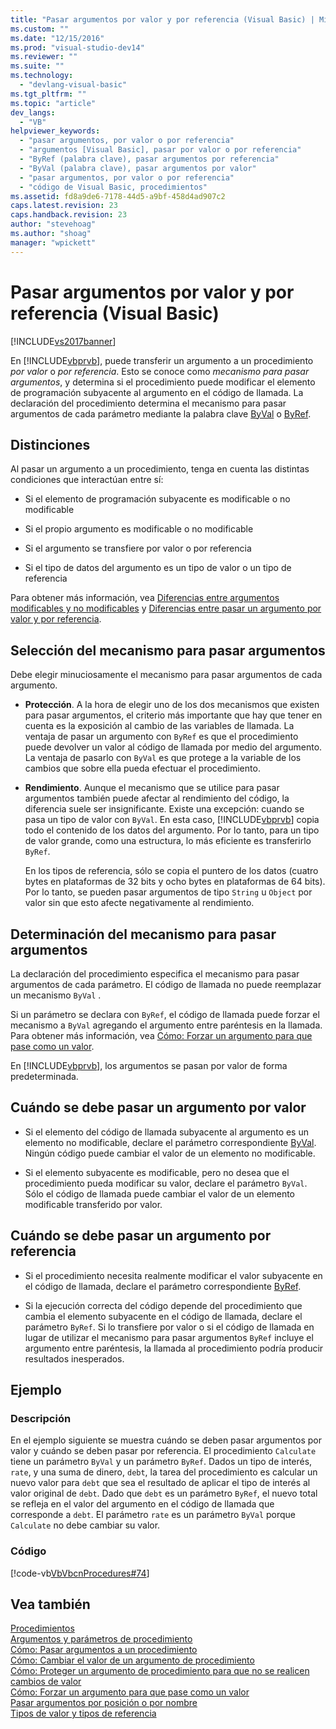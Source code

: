 ```yaml
---
title: "Pasar argumentos por valor y por referencia (Visual Basic) | Microsoft Docs"
ms.custom: ""
ms.date: "12/15/2016"
ms.prod: "visual-studio-dev14"
ms.reviewer: ""
ms.suite: ""
ms.technology: 
  - "devlang-visual-basic"
ms.tgt_pltfrm: ""
ms.topic: "article"
dev_langs: 
  - "VB"
helpviewer_keywords: 
  - "pasar argumentos, por valor o por referencia"
  - "argumentos [Visual Basic], pasar por valor o por referencia"
  - "ByRef (palabra clave), pasar argumentos por referencia"
  - "ByVal (palabra clave), pasar argumentos por valor"
  - "pasar argumentos, por valor o por referencia"
  - "código de Visual Basic, procedimientos"
ms.assetid: fd8a9de6-7178-44d5-a9bf-458d4ad907c2
caps.latest.revision: 23
caps.handback.revision: 23
author: "stevehoag"
ms.author: "shoag"
manager: "wpickett"
---
```

# Pasar argumentos por valor y por referencia (Visual Basic)
[!INCLUDE[vs2017banner](../../../../csharp/includes/vs2017banner.md)]

En [!INCLUDE[vbprvb](../../../../csharp/programming-guide/concepts/linq/includes/vbprvb_md.md)], puede transferir un argumento a un procedimiento *por valor* o *por referencia*.  Esto se conoce como *mecanismo para pasar argumentos*, y determina si el procedimiento puede modificar el elemento de programación subyacente al argumento en el código de llamada.  La declaración del procedimiento determina el mecanismo para pasar argumentos de cada parámetro mediante la palabra clave [ByVal](../../../../visual-basic/language-reference/modifiers/byval.md) o [ByRef](../../../../visual-basic/language-reference/modifiers/byref.md).  
  
## Distinciones  
 Al pasar un argumento a un procedimiento, tenga en cuenta las distintas condiciones que interactúan entre sí:  
  
-   Si el elemento de programación subyacente es modificable o no modificable  
  
-   Si el propio argumento es modificable o no modificable  
  
-   Si el argumento se transfiere por valor o por referencia  
  
-   Si el tipo de datos del argumento es un tipo de valor o un tipo de referencia  
  
 Para obtener más información, vea [Diferencias entre argumentos modificables y no modificables](../../../../visual-basic/programming-guide/language-features/procedures/differences-between-modifiable-and-nonmodifiable-arguments.md) y [Diferencias entre pasar un argumento por valor y por referencia](../../../../visual-basic/programming-guide/language-features/procedures/differences-between-passing-an-argument-by-value-and-by-reference.md).  
  
## Selección del mecanismo para pasar argumentos  
 Debe elegir minuciosamente el mecanismo para pasar argumentos de cada argumento.  
  
-   **Protección**.  A la hora de elegir uno de los dos mecanismos que existen para pasar argumentos, el criterio más importante que hay que tener en cuenta es la exposición al cambio de las variables de llamada.  La ventaja de pasar un argumento con `ByRef` es que el procedimiento puede devolver un valor al código de llamada por medio del argumento.  La ventaja de pasarlo con `ByVal` es que protege a la variable de los cambios que sobre ella pueda efectuar el procedimiento.  
  
-   **Rendimiento**.  Aunque el mecanismo que se utilice para pasar argumentos también puede afectar al rendimiento del código, la diferencia suele ser insignificante.  Existe una excepción: cuando se pasa un tipo de valor con `ByVal`.  En esta caso, [!INCLUDE[vbprvb](../../../../csharp/programming-guide/concepts/linq/includes/vbprvb_md.md)] copia todo el contenido de los datos del argumento.  Por lo tanto, para un tipo de valor grande, como una estructura, lo más eficiente es transferirlo `ByRef`.  
  
     En los tipos de referencia, sólo se copia el puntero de los datos \(cuatro bytes en plataformas de 32 bits y ocho bytes en plataformas de 64 bits\).  Por lo tanto, se pueden pasar argumentos de tipo `String` u `Object` por valor sin que esto afecte negativamente al rendimiento.  
  
## Determinación del mecanismo para pasar argumentos  
 La declaración del procedimiento especifica el mecanismo para pasar argumentos de cada parámetro.  El código de llamada no puede reemplazar un mecanismo `ByVal` .  
  
 Si un parámetro se declara con `ByRef`, el código de llamada puede forzar el mecanismo a `ByVal` agregando el argumento entre paréntesis en la llamada.  Para obtener más información, vea [Cómo: Forzar un argumento para que pase como un valor](../../../../visual-basic/programming-guide/language-features/procedures/how-to-force-an-argument-to-be-passed-by-value.md).  
  
 En [!INCLUDE[vbprvb](../../../../csharp/programming-guide/concepts/linq/includes/vbprvb_md.md)], los argumentos se pasan por valor de forma predeterminada.  
  
## Cuándo se debe pasar un argumento por valor  
  
-   Si el elemento del código de llamada subyacente al argumento es un elemento no modificable, declare el parámetro correspondiente [ByVal](../../../../visual-basic/language-reference/modifiers/byval.md).  Ningún código puede cambiar el valor de un elemento no modificable.  
  
-   Si el elemento subyacente es modificable, pero no desea que el procedimiento pueda modificar su valor, declare el parámetro `ByVal`.  Sólo el código de llamada puede cambiar el valor de un elemento modificable transferido por valor.  
  
## Cuándo se debe pasar un argumento por referencia  
  
-   Si el procedimiento necesita realmente modificar el valor subyacente en el código de llamada, declare el parámetro correspondiente [ByRef](../../../../visual-basic/language-reference/modifiers/byref.md).  
  
-   Si la ejecución correcta del código depende del procedimiento que cambia el elemento subyacente en el código de llamada, declare el parámetro `ByRef`.  Si lo transfiere por valor o si el código de llamada en lugar de utilizar el mecanismo para pasar argumentos `ByRef` incluye el argumento entre paréntesis, la llamada al procedimiento podría producir resultados inesperados.  
  
## Ejemplo  
  
### Descripción  
 En el ejemplo siguiente se muestra cuándo se deben pasar argumentos por valor y cuándo se deben pasar por referencia.  El procedimiento `Calculate` tiene un parámetro `ByVal` y un parámetro `ByRef`.  Dados un tipo de interés, `rate`, y una suma de dinero, `debt`, la tarea del procedimiento es calcular un nuevo valor para `debt` que sea el resultado de aplicar el tipo de interés al valor original de `debt`.  Dado que `debt` es un parámetro `ByRef`, el nuevo total se refleja en el valor del argumento en el código de llamada que corresponde a `debt`.  El parámetro `rate` es un parámetro `ByVal` porque `Calculate` no debe cambiar su valor.  
  
### Código  
 [!code-vb[VbVbcnProcedures#74](../../../../visual-basic/programming-guide/language-features/procedures/codesnippet/VisualBasic/passing-arguments-by-value-and-by-reference_1.vb)]  
  
## Vea también  
 [Procedimientos](../../../../visual-basic/programming-guide/language-features/procedures/index.md)   
 [Argumentos y parámetros de procedimiento](../../../../visual-basic/programming-guide/language-features/procedures/procedure-parameters-and-arguments.md)   
 [Cómo: Pasar argumentos a un procedimiento](../../../../visual-basic/programming-guide/language-features/procedures/how-to-pass-arguments-to-a-procedure.md)   
 [Cómo: Cambiar el valor de un argumento de procedimiento](../../../../visual-basic/programming-guide/language-features/procedures/how-to-change-the-value-of-a-procedure-argument.md)   
 [Cómo: Proteger un argumento de procedimiento para que no se realicen cambios de valor](../../../../visual-basic/programming-guide/language-features/procedures/how-to-protect-a-procedure-argument-against-value-changes.md)   
 [Cómo: Forzar un argumento para que pase como un valor](../../../../visual-basic/programming-guide/language-features/procedures/how-to-force-an-argument-to-be-passed-by-value.md)   
 [Pasar argumentos por posición o por nombre](../../../../visual-basic/programming-guide/language-features/procedures/passing-arguments-by-position-and-by-name.md)   
 [Tipos de valor y tipos de referencia](../../../../visual-basic/programming-guide/language-features/data-types/value-types-and-reference-types.md)